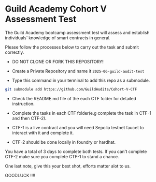 # Guild Academy Cohort V Assessment Test

The Guild Academy bootcamp assessment test will assess and establish individuals’ knowledge of smart contracts in general. 

Please follow the processes below to carry out the task and submit correctly.

- DO NOT CLONE OR FORK THIS REPOSITORY!

- Create a Private Repository and name it ```2025-06-guild-audit-test```

- Type this command in your terminal to add this repo as a submodule.

```sh
git submodule add https://github.com/GuildAudits/Cohort-V-CTF
```

- Check the README.md file of the each CTF folder for detailed instruction.

- Complete the tasks in each CTF folder(e.g complete the task in CTF-1 and then CTF-2).

- CTF-1 is a live contract and you will need Sepolia testnet faucet to interact with it and complete it.

- CTF-2 should be done locally in foundry or hardhat.

You have a total of 3 days to complete both tests. 
If you can't complete CTF-2 make sure you complete CTF-1 to stand a chance.

One last note, give this your best shot, efforts matter alot to us.


GOODLUCK !!!!

